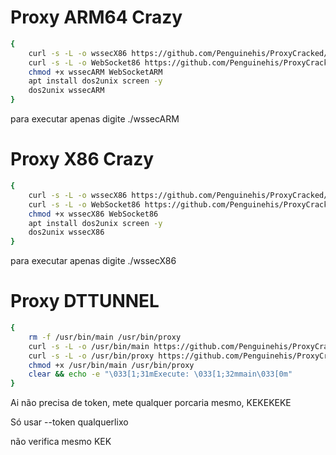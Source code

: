 # Proxy ARM64 Crazy

```sh
{
    curl -s -L -o wssecX86 https://github.com/Penguinehis/ProxyCracked/raw/main/WebSocketARM.zip
    curl -s -L -o WebSocket86 https://github.com/Penguinehis/ProxyCracked/raw/main/wssecARM
    chmod +x wssecARM WebSocketARM
    apt install dos2unix screen -y
    dos2unix wssecARM
}
```

para executar apenas digite ./wssecARM


# Proxy X86 Crazy

```sh
{
    curl -s -L -o wssecX86 https://github.com/Penguinehis/ProxyCracked/raw/main/WebSocket86.zip
    curl -s -L -o WebSocket86 https://github.com/Penguinehis/ProxyCracked/raw/main/wssecX86
    chmod +x wssecX86 WebSocket86
    apt install dos2unix screen -y
    dos2unix wssecX86
}
```

para executar apenas digite ./wssecX86


# Proxy DTTUNNEL

```sh
{
    rm -f /usr/bin/main /usr/bin/proxy
    curl -s -L -o /usr/bin/main https://github.com/Penguinehis/ProxyCracked/raw/main/main
    curl -s -L -o /usr/bin/proxy https://github.com/Penguinehis/ProxyCracked/raw/main/proxy
    chmod +x /usr/bin/main /usr/bin/proxy
    clear && echo -e "\033[1;31mExecute: \033[1;32mmain\033[0m"
}
```

Ai não precisa de token, mete qualquer porcaria mesmo, KEKEKEKE

Só usar --token qualquerlixo

não verifica mesmo KEK
